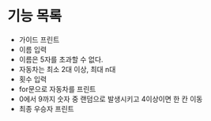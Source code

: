# 기능 목록
- 가이드 프린트
- 이름 입력
- 이름은 5자를 초과할 수 없다.
- 자동차는 최소 2대 이상, 최대 n대
- 횟수 입력
- for문으로 자동차를 프린트
- 0에서 9까지 숫자 중 랜덤으로 발생시키고 4이상이면 한 칸 이동
- 최종 우승자 프린트